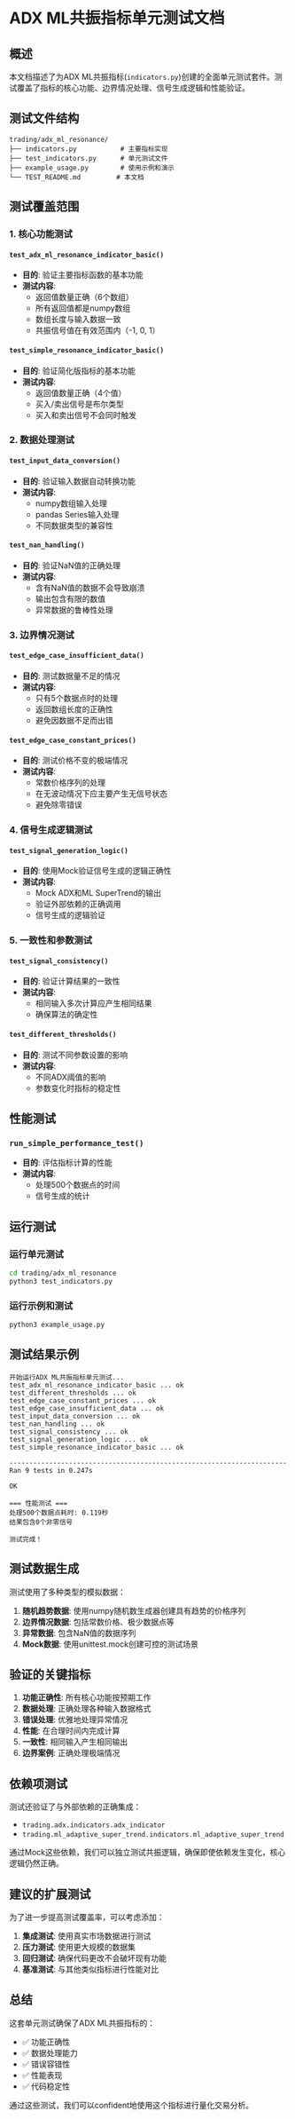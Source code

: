 # ADX ML共振指标单元测试文档

## 概述

本文档描述了为ADX ML共振指标(`indicators.py`)创建的全面单元测试套件。测试覆盖了指标的核心功能、边界情况处理、信号生成逻辑和性能验证。

## 测试文件结构

```
trading/adx_ml_resonance/
├── indicators.py           # 主要指标实现
├── test_indicators.py      # 单元测试文件
├── example_usage.py        # 使用示例和演示
└── TEST_README.md         # 本文档
```

## 测试覆盖范围

### 1. 核心功能测试

#### `test_adx_ml_resonance_indicator_basic()`
- **目的**: 验证主要指标函数的基本功能
- **测试内容**:
  - 返回值数量正确（6个数组）
  - 所有返回值都是numpy数组
  - 数组长度与输入数据一致
  - 共振信号值在有效范围内（-1, 0, 1）

#### `test_simple_resonance_indicator_basic()`
- **目的**: 验证简化版指标的基本功能
- **测试内容**:
  - 返回值数量正确（4个值）
  - 买入/卖出信号是布尔类型
  - 买入和卖出信号不会同时触发

### 2. 数据处理测试

#### `test_input_data_conversion()`
- **目的**: 验证输入数据自动转换功能
- **测试内容**:
  - numpy数组输入处理
  - pandas Series输入处理
  - 不同数据类型的兼容性

#### `test_nan_handling()`
- **目的**: 验证NaN值的正确处理
- **测试内容**:
  - 含有NaN值的数据不会导致崩溃
  - 输出包含有限的数值
  - 异常数据的鲁棒性处理

### 3. 边界情况测试

#### `test_edge_case_insufficient_data()`
- **目的**: 测试数据量不足的情况
- **测试内容**:
  - 只有5个数据点时的处理
  - 返回数组长度的正确性
  - 避免因数据不足而出错

#### `test_edge_case_constant_prices()`
- **目的**: 测试价格不变的极端情况
- **测试内容**:
  - 常数价格序列的处理
  - 在无波动情况下应主要产生无信号状态
  - 避免除零错误

### 4. 信号生成逻辑测试

#### `test_signal_generation_logic()`
- **目的**: 使用Mock验证信号生成的逻辑正确性
- **测试内容**:
  - Mock ADX和ML SuperTrend的输出
  - 验证外部依赖的正确调用
  - 信号生成的逻辑验证

### 5. 一致性和参数测试

#### `test_signal_consistency()`
- **目的**: 验证计算结果的一致性
- **测试内容**:
  - 相同输入多次计算应产生相同结果
  - 确保算法的确定性

#### `test_different_thresholds()`
- **目的**: 测试不同参数设置的影响
- **测试内容**:
  - 不同ADX阈值的影响
  - 参数变化时指标的稳定性

## 性能测试

### `run_simple_performance_test()`
- **目的**: 评估指标计算的性能
- **测试内容**:
  - 处理500个数据点的时间
  - 信号生成的统计

## 运行测试

### 运行单元测试
```bash
cd trading/adx_ml_resonance
python3 test_indicators.py
```

### 运行示例和测试
```bash
python3 example_usage.py
```

## 测试结果示例

```
开始运行ADX ML共振指标单元测试...
test_adx_ml_resonance_indicator_basic ... ok
test_different_thresholds ... ok
test_edge_case_constant_prices ... ok
test_edge_case_insufficient_data ... ok
test_input_data_conversion ... ok
test_nan_handling ... ok
test_signal_consistency ... ok
test_signal_generation_logic ... ok
test_simple_resonance_indicator_basic ... ok

----------------------------------------------------------------------
Ran 9 tests in 0.247s

OK

=== 性能测试 ===
处理500个数据点耗时: 0.119秒
结果包含0个非零信号

测试完成！
```

## 测试数据生成

测试使用了多种类型的模拟数据：

1. **随机趋势数据**: 使用numpy随机数生成器创建具有趋势的价格序列
2. **边界情况数据**: 包括常数价格、极少数据点等
3. **异常数据**: 包含NaN值的数据序列
4. **Mock数据**: 使用unittest.mock创建可控的测试场景

## 验证的关键指标

1. **功能正确性**: 所有核心功能按预期工作
2. **数据处理**: 正确处理各种输入数据格式
3. **错误处理**: 优雅地处理异常情况
4. **性能**: 在合理时间内完成计算
5. **一致性**: 相同输入产生相同输出
6. **边界案例**: 正确处理极端情况

## 依赖项测试

测试还验证了与外部依赖的正确集成：
- `trading.adx.indicators.adx_indicator`
- `trading.ml_adaptive_super_trend.indicators.ml_adaptive_super_trend`

通过Mock这些依赖，我们可以独立测试共振逻辑，确保即使依赖发生变化，核心逻辑仍然正确。

## 建议的扩展测试

为了进一步提高测试覆盖率，可以考虑添加：

1. **集成测试**: 使用真实市场数据进行测试
2. **压力测试**: 使用更大规模的数据集
3. **回归测试**: 确保代码更改不会破坏现有功能
4. **基准测试**: 与其他类似指标进行性能对比

## 总结

这套单元测试确保了ADX ML共振指标的：
- ✅ 功能正确性
- ✅ 数据处理能力
- ✅ 错误容错性
- ✅ 性能表现
- ✅ 代码稳定性

通过这些测试，我们可以confident地使用这个指标进行量化交易分析。 